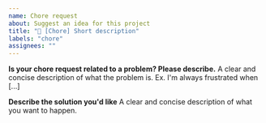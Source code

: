 ```yaml
---
name: Chore request
about: Suggest an idea for this project
title: "🧹 [Chore] Short description"
labels: "chore"
assignees: ""
---
```


**Is your chore request related to a problem? Please describe.**
A clear and concise description of what the problem is. Ex. I'm always frustrated when [...]

**Describe the solution you'd like**
A clear and concise description of what you want to happen.
